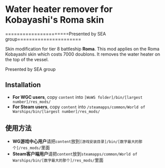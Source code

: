 ﻿# Water heater remover for Kobayashi's Roma skin

======================Presented by SEA group======================

Skin modification for tier 8 battleship **Roma**. This mod applies on the Roma Kobayashi skin which costs 7000 doublons. It removes the water heater on the top of the vessel.

Presented by SEA group

## Installation
* **For WGC users**, copy `content` into `[WoWS folder]/bin/[largest number]/res_mods/`
* **For Steam users**, copy `content` into `/steamapps/common/World of Warships/bin/[largest number]/res_mods/`

## 使用方法
* **WG游戏中心用户**请把`content`放到`[游戏安装目录]/bin/[数字最大的那个]/res_mods/`里面
* **Steam客户端用户**请把`content`放到`steamapps/common/World of Warships/bin/[数字最大的那个]/res_mods/`里面